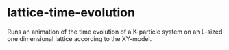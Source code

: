 # lattice-time-evolution
Runs an animation of the time evolution of a K-particle
system on an L-sized one dimensional lattice according to the XY-model.
